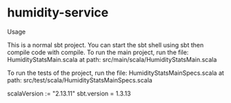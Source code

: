 # humidity-service

Usage

This is a normal sbt project. You can start the sbt shell using sbt then compile code with compile.
To run the main project, run the file: HumidityStatsMain.scala 
at path: src/main/scala/HumidityStatsMain.scala

To run the tests of the project, run the file: HumidityStatsMainSpecs.scala
at path: src/test/scala/HumidityStatsMainSpecs.scala

scalaVersion := "2.13.11"
sbt.version = 1.3.13
